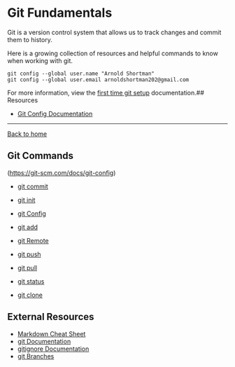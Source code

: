 # Git Fundamentals

Git is a version control system that allows us to track changes and commit them to history.

Here is a growing collection of resources and helpful commands to know when working with git.
 ```
git config --global user.name "Arnold Shortman"
git config --global user.email arnoldshortman202@gmail.com
```
For more information, view the [first time git setup](https://git-scm.com/book/en/v2/Getting-Started-First-Time-Git-Setup) documentation.## Resources

- [Git Config Documentation](https://git-scm.com/docs/git-config)

---

[Back to home](../README.md)
## Git Commands

(https://git-scm.com/docs/git-config)

- [git commit](./commands/Commit.md)

- [git init](./commands/Init.md)

- [git Config](./commands/Config.md)

- [git add](./commands/Add.md)

- [git Remote](./Commands/Remote.md)

- [git push](./commands/Push.md)
- [git pull](./commands/Pull.md)

- [git status](./commands/Status.md)

- [git clone](./Commands/Clone.md)


## External Resources
- [Markdown Cheat Sheet](https://www.markdownguide.org/cheat-sheet/)
- [git Documentation](https://git-scm.com/docs)
- [gitignore Documentation](https://git-scm.com/docs/gitignore)
- [git Branches](https://git-scm.com/book/en/v2/Git-Branching-Branches-in-a-Nutshell)